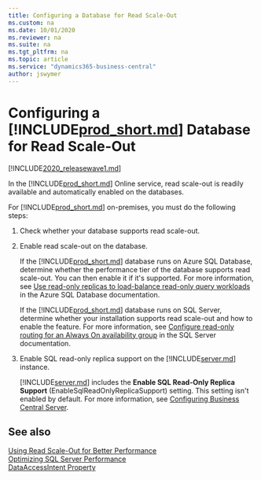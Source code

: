 ```yaml
---
title: Configuring a Database for Read Scale-Out
ms.custom: na
ms.date: 10/01/2020
ms.reviewer: na
ms.suite: na
ms.tgt_pltfrm: na
ms.topic: article
ms.service: "dynamics365-business-central"
author: jswymer
---
```

# Configuring a [!INCLUDE[prod_short.md](../developer/includes/prod_short.md)] Database for Read Scale-Out

[!INCLUDE[2020_releasewave1.md](../includes/2020_releasewave1.md)]

In the [!INCLUDE[prod_short.md](../developer/includes/prod_short.md)] Online service, read scale-out is readily available and automatically enabled on the databases.

For [!INCLUDE[prod_short.md](../developer/includes/prod_short.md)] on-premises, you must do the following steps: 

1. Check whether your database supports read scale-out.
2. Enable read scale-out on the database.

    If the [!INCLUDE[prod_short.md](../developer/includes/prod_short.md)] database runs on Azure SQL Database, determine whether the performance tier of the database supports read scale-out. You can then enable it if it's supported. For more information, see [Use read-only replicas to load-balance read-only query workloads](/azure/sql-database/sql-database-read-scale-out) in the Azure SQL Database documentation.
    
    If the [!INCLUDE[prod_short.md](../developer/includes/prod_short.md)] database runs on SQL Server, determine whether your installation supports read scale-out and how to enable the feature. For more information, see [Configure read-only routing for an Always On availability group](/sql/database-engine/availability-groups/windows/configure-read-only-routing-for-an-availability-group-sql-server) in the SQL Server documentation.
3. Enable SQL read-only replica support on the [!INCLUDE[server.md](../developer/includes/server.md)] instance.

    [!INCLUDE[server.md](../developer/includes/server.md)] includes the **Enable SQL Read-Only Replica Support** (EnableSqlReadOnlyReplicaSupport) setting. This setting isn't enabled by default. For more information, see [Configuring Business Central Server](configure-server-instance.md#Database).
    
## See also

[Using Read Scale-Out for Better Performance](../administration/database-read-scale-out-overview.md)  
[Optimizing SQL Server Performance](../administration/optimize-sql-server-performance.md)  
[DataAccessIntent Property](../developer/properties/devenv-dataaccessintent-property.md)  
